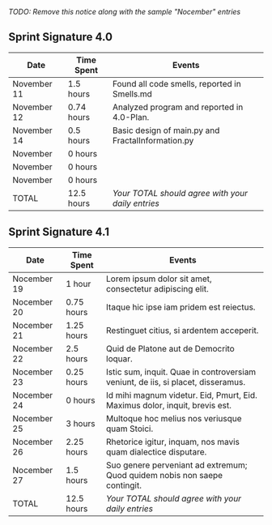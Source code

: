*TODO: Remove this notice along with the sample "Nocember" entries*

## Sprint Signature 4.0

| Date        | Time Spent | Events
|-------------|------------|--------------------
| November 11 | 1.5 hours  | Found all code smells, reported in Smells.md
| November 12 | 0.74 hours | Analyzed program and reported in 4.0-Plan.
| November 14 | 0.5 hours  | Basic design of main.py and FractalInformation.py
| November    | 0 hours    | 
| November    | 0 hours    | 
| November    | 0 hours    | 
| TOTAL       | 12.5 hours | *Your TOTAL should agree with your daily entries*


## Sprint Signature 4.1

| Date        | Time Spent | Events
|-------------|------------|--------------------
| Nocember 19 | 1 hour     | Lorem ipsum dolor sit amet, consectetur adipiscing elit.
| Nocember 20 | 0.75 hours | Itaque hic ipse iam pridem est reiectus.
| Nocember 21 | 1.25 hours | Restinguet citius, si ardentem acceperit.
| Nocember 22 | 2.5 hours  | Quid de Platone aut de Democrito loquar.
| Nocember 23 | 0.25 hours | Istic sum, inquit. Quae in controversiam veniunt, de iis, si placet, disseramus.
| Nocember 24 | 0 hours    | Id mihi magnum videtur. Eid, Pmurt, Eid. Maximus dolor, inquit, brevis est.
| Nocember 25 | 3 hours    | Multoque hoc melius nos veriusque quam Stoici.
| Nocember 26 | 2.25 hours | Rhetorice igitur, inquam, nos mavis quam dialectice disputare.
| Nocember 27 | 1.5 hours  | Suo genere perveniant ad extremum; Quod quidem nobis non saepe contingit.
| TOTAL       | 12.5 hours | *Your TOTAL should agree with your daily entries*
